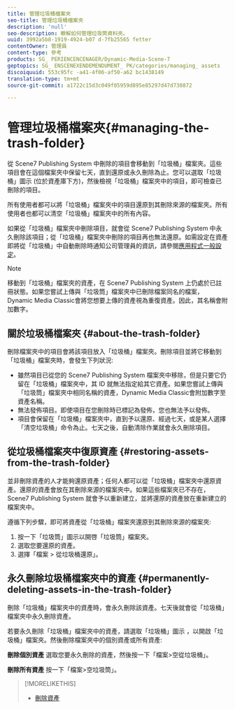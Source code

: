 ```yaml
---
title: 管理垃圾桶檔案夾
seo-title: 管理垃圾桶檔案夾
description: 'null'
seo-description: 瞭解如何管理垃圾筒資料夾。
uuid: 3992a5b8-1919-4924-b07 d-7fb25565 fetter
contentOwner: 管理員
content-type: 參考
products: SG_ PERIENCENCENAGER/Dynamic-Media-Scene-7
geptopics: SG_ ENSCENEXENDEMENDUMENT_ PK/categories/managing_ assets
discoiquuid: 553c95fc -a41-4f06-af50-a62 bc1438149
translation-type: tm+mt
source-git-commit: a1722c15d3c049f05959d895e85297d47d730872

---
```



# 管理垃圾桶檔案夾{#managing-the-trash-folder}

從 Scene7 Publishing System 中刪除的項目會移動到「垃圾桶」檔案夾。這些項目會在這個檔案夾中保留七天，直到還原或永久刪除為止。您可以選取「垃圾桶」圖示  (位於資產庫下方)，然後檢視「垃圾桶」檔案夾中的項目，即可檢查已刪除的項目。

所有使用者都可以將「垃圾桶」檔案夾中的項目還原到其刪除來源的檔案夾。所有使用者也都可以清空「垃圾桶」檔案夾中的所有內容。

如果從「垃圾桶」檔案夾中刪除項目，就會從 Scene7 Publishing System 中永久刪除該項目；從「垃圾桶」檔案夾中刪除的項目再也無法還原。如需設定在資產即將從「垃圾桶」中自動刪除時通知公司管理員的資訊，請參閱[應用程式一般設定](application-setup.md#general_settings)。

>[!NOTE]
>
>移動到「垃圾桶」檔案夾的資產，在 Scene7 Publishing System 上仍處於已註冊狀態。如果您嘗試上傳與「垃圾筒」檔案夾中已刪除檔案同名的檔案，Dynamic Media Classic會將您想要上傳的資產視為重復資產。因此，其名稱會附加數字。

## 關於垃圾桶檔案夾 {#about-the-trash-folder}

刪除檔案夾中的項目會將該項目放入「垃圾桶」檔案夾。刪除項目並將它移動到「垃圾桶」檔案夾時，會發生下列狀況:

* 雖然項目已從您的 Scene7 Publishing System 檔案夾中移除，但是只要它仍留在「垃圾桶」檔案夾中，其 ID 就無法指定給其它資產。如果您嘗試上傳與「垃圾筒」檔案夾中相同名稱的資產，Dynamic Media Classic會附加數字至資產名稱。
* 無法發佈項目。即使項目在您刪除時已標記為發佈，您也無法予以發佈。
* 項目會保留在「垃圾桶」檔案夾中，直到予以還原、經過七天，或是某人選擇「清空垃圾桶」命令為止。七天之後，自動清除作業就會永久刪除項目。

## 從垃圾桶檔案夾中復原資產 {#restoring-assets-from-the-trash-folder}

並非刪除資產的人才能夠還原資產；任何人都可以從「垃圾桶」檔案夾中還原資產。還原的資產會放在其刪除來源的檔案夾中。如果這些檔案夾已不存在，Scene7 Publishing System 就會予以重新建立，並將還原的資產放在重新建立的檔案夾中。

遵循下列步驟，即可將資產從「垃圾桶」檔案夾還原到其刪除來源的檔案夾:

1. 按一下「垃圾筒」圖示以開啓「垃圾筒」檔案夾。
1. 選取您要還原的資產。
1. 選擇「檔案 &gt; 從垃圾桶還原」。

## 永久刪除垃圾桶檔案夾中的資產 {#permanently-deleting-assets-in-the-trash-folder}

刪除「垃圾桶」檔案夾中的資產時，會永久刪除該資產。七天後就會從「垃圾桶」檔案夾中永久刪除資產。

若要永久刪除「垃圾桶」檔案夾中的資產，請選取「垃圾桶」圖示 ，以開啟「垃圾桶」檔案夾。然後刪除檔案夾中的個別資產或所有資產:

**刪除個別資產** 選取您要永久刪除的資產，然後按一下「檔案&gt;空從垃圾桶」。

**刪除所有資產** 按一下「檔案&gt;空垃圾筒」。

>[!MORELIKETHIS]
>
>* [刪除資產](moving-renaming-deleting-assets.md#delete_assets)

